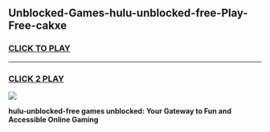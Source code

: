 
## Unblocked-Games-hulu-unblocked-free-Play-Free-cakxe
<h3>
<a href="https://premium76.site?title=hulu-unblocked-free&ref=12A">CLICK TO PLAY</a></h3>
<hr>

<h3>
<a href="https://premium76.site?title=hulu-unblocked-free&ref=12A">CLICK 2 PLAY</a>
  
</h3>

<a href="https://premium76.site?title=hulu-unblocked-free&ref=12A"><img src="https://clearcache.store/games.png"></a>


**hulu-unblocked-free games unblocked: Your Gateway to Fun and Accessible Online Gaming**

